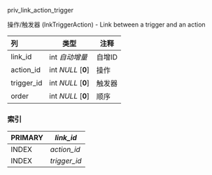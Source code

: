 priv_link_action_trigger

操作/触发器 (lnkTriggerAction) - Link between a trigger and an action



| 列         | 类型               | 注释   |
| :--------- | ------------------ | ------ |
| link_id    | int *自动增量*     | 自增ID |
| action_id  | int *NULL* [**0**] | 操作   |
| trigger_id | int *NULL* [**0**] | 触发器 |
| order      | int *NULL* [**0**] | 顺序   |

### 索引

| PRIMARY | *link_id*    |
| :------ | ------------ |
| INDEX   | *action_id*  |
| INDEX   | *trigger_id* |